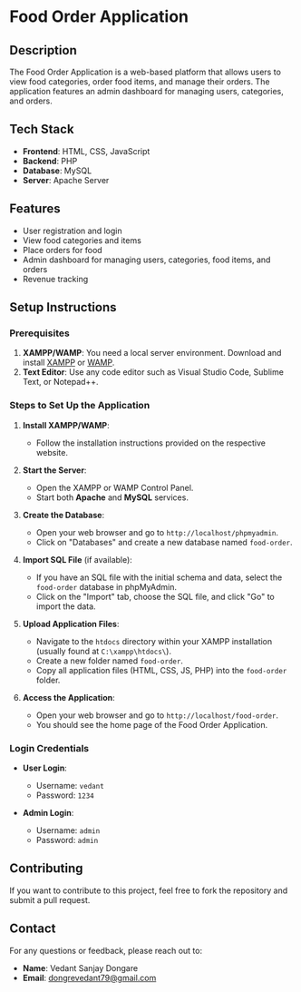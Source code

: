 # Food Order Application

## Description
The Food Order Application is a web-based platform that allows users to view food categories, order food items, and manage their orders. The application features an admin dashboard for managing users, categories, and orders.

## Tech Stack
- **Frontend**: HTML, CSS, JavaScript
- **Backend**: PHP
- **Database**: MySQL
- **Server**: Apache Server

## Features
- User registration and login
- View food categories and items
- Place orders for food
- Admin dashboard for managing users, categories, food items, and orders
- Revenue tracking

## Setup Instructions

### Prerequisites
1. **XAMPP/WAMP**: You need a local server environment. Download and install [XAMPP](https://www.apachefriends.org/index.html) or [WAMP](http://www.wampserver.com/en/).
2. **Text Editor**: Use any code editor such as Visual Studio Code, Sublime Text, or Notepad++.

### Steps to Set Up the Application

1. **Install XAMPP/WAMP**:
   - Follow the installation instructions provided on the respective website.

2. **Start the Server**:
   - Open the XAMPP or WAMP Control Panel.
   - Start both **Apache** and **MySQL** services.

3. **Create the Database**:
   - Open your web browser and go to `http://localhost/phpmyadmin`.
   - Click on "Databases" and create a new database named `food-order`.

4. **Import SQL File** (if available):
   - If you have an SQL file with the initial schema and data, select the `food-order` database in phpMyAdmin.
   - Click on the "Import" tab, choose the SQL file, and click "Go" to import the data.

5. **Upload Application Files**:
   - Navigate to the `htdocs` directory within your XAMPP installation (usually found at `C:\xampp\htdocs\`).
   - Create a new folder named `food-order`.
   - Copy all application files (HTML, CSS, JS, PHP) into the `food-order` folder.

6. **Access the Application**:
   - Open your web browser and go to `http://localhost/food-order`.
   - You should see the home page of the Food Order Application.

### Login Credentials
- **User Login**:
  - Username: `vedant`
  - Password: `1234`
  
- **Admin Login**:
  - Username: `admin`
  - Password: `admin`


## Contributing
If you want to contribute to this project, feel free to fork the repository and submit a pull request.

## Contact
For any questions or feedback, please reach out to:
- **Name**: Vedant Sanjay Dongare
- **Email**: dongrevedant79@gmail.com


